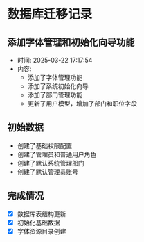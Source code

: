 ﻿# 数据库迁移记录

## 添加字体管理和初始化向导功能
- 时间: 2025-03-22 17:17:54
- 内容:
  - 添加了字体管理功能
  - 添加了系统初始化向导
  - 添加了部门管理功能
  - 更新了用户模型，增加了部门和职位字段

## 初始数据
- 创建了基础权限配置
- 创建了管理员和普通用户角色
- 创建了默认系统管理部门
- 创建了默认管理员账号

## 完成情况
- [x] 数据库表结构更新
- [x] 初始化基础数据
- [x] 字体资源目录创建

